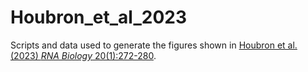 # Houbron_et_al_2023
Scripts and data used to generate the figures shown in [Houbron et al. (2023) _RNA Biology_ 20(1):272-280](https://www.tandfonline.com/doi/full/10.1080/15476286.2023.2217400).
